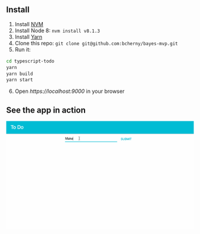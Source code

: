 ## Install

1. Install [NVM](https://github.com/creationix/nvm#installation)
2. Install Node 8: `nvm install v8.1.3`
3. Install [Yarn](https://yarnpkg.com/en/docs/install)
4. Clone this repo: `git clone git@github.com:bcherny/bayes-mvp.git`
5. Run it:

  ```sh
  cd typescript-todo
  yarn
  yarn build
  yarn start
  ```

6. Open *https://localhost:9000* in your browser

## See the app in action
![Todo](./todo.gif)